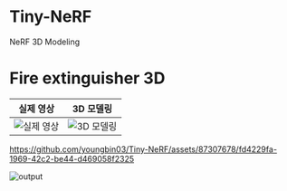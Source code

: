 # Tiny-NeRF
NeRF 3D Modeling

# Fire extinguisher 3D

| 실제 영상 | 3D 모델링 |
|:---------:|:---------:|
| ![실제 영상](https://github.com/youngbin03/Tiny-NeRF/assets/87307678/61c17c23-23b8-4fcd-8674-7904af7d8927) | ![3D 모델링](https://github.com/youngbin03/Tiny-NeRF/assets/87307678/61c17c23-23b8-4fcd-8674-7904af7d8927) |




https://github.com/youngbin03/Tiny-NeRF/assets/87307678/fd4229fa-1969-42c2-be44-d469058f2325

![output](https://github.com/youngbin03/Tiny-NeRF/assets/87307678/343db891-303e-4b7a-ba42-a259b7a90ec5)
